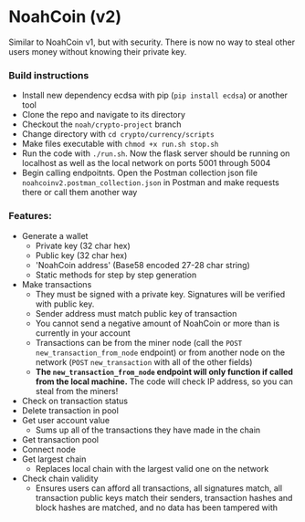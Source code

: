 # NoahCoin (v2)

Similar to NoahCoin v1, but with security. There is now no way to steal other users money without knowing their private key.

### Build instructions
- Install new dependency ecdsa with pip (`pip install ecdsa`) or another tool
- Clone the repo and navigate to its directory
- Checkout the `noah/crypto-project` branch
- Change directory with `cd crypto/currency/scripts`
- Make files executable with `chmod +x run.sh stop.sh`
- Run the code with `./run.sh`. Now the flask server should be running on localhost as well as the local network on ports 5001 through 5004
- Begin calling endpoitnts. Open the Postman collection json file `noahcoinv2.postman_collection.json` in Postman and make requests there or call them another way 


### Features:
- Generate a wallet
  - Private key (32 char hex)
  - Public key (32 char hex)
  - 'NoahCoin address' (Base58 encoded 27-28 char string)
  - Static methods for step by step generation
- Make transactions
  - They must be signed with a private key. Signatures will be verified with public key.
  - Sender address must match public key of transaction
  - You cannot send a negative amount of NoahCoin or more than is currently in your account
  - Transactions can be from the miner node (call the `POST` `new_transaction_from_node` endpoint) or from another node on the network (`POST` `new_transaction` with all of the other fields)
  - **The `new_transaction_from_node` endpoint will only function if called from the local machine.** The code will check IP address, so you can steal from the miners!
- Check on transaction status
- Delete transaction in pool
- Get user account value
  - Sums up all of the transactions they have made in the chain
- Get transaction pool
- Connect node
- Get largest chain
  - Replaces local chain with the largest valid one on the network
- Check chain validity
  - Ensures users can afford all transactions, all signatures match, all transaction public keys match their senders, transaction hashes and block hashes are matched, and no data has been tampered with